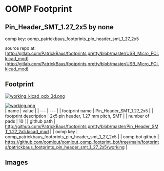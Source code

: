 # OOMP Footprint  
## Pin_Header_SMT_1.27_2x5  by none  
  
oomp key: oomp_patrickbaus_footprints_pin_header_smt_1_27_2x5  
  
source repo at: [http://gitlab.com/PatrickBaus/footprints.pretty/blob/master/USB_Micro_FCI.kicad_mod](http://gitlab.com/PatrickBaus/footprints.pretty/blob/master/USB_Micro_FCI.kicad_mod)  
## Footprint  
  
[![working_kicad_pcb_3d.png](working_kicad_pcb_3d_600.png)](working_kicad_pcb_3d.png)  
  
[![working.png](working_600.png)](working.png)  
| name | value | 
| --- | --- | 
| footprint name | Pin_Header_SMT_1.27_2x5 | 
| footprint description | 2x5 pin header, 1.27 mm pitch, SMT | 
| number of pads | 10 | 
| github path | http://github.com/PatrickBaus/footprints.pretty/blob/master/Pin_Header_SMT_1.27_2x5.kicad_mod | 
| oomp key | oomp_patrickbaus_footprints_pin_header_smt_1_27_2x5 | 
| oomp bot github | https://github.com/oomlout/oomlout_oomp_footprint_bot/tree/main/footprints/patrickbaus_footprints_pin_header_smt_1_27_2x5/working | 
## Images  
